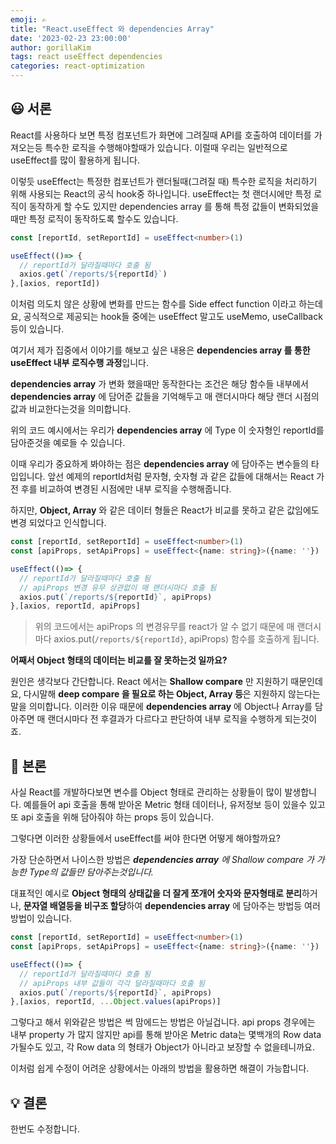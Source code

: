 ```yaml
---
emoji: ✍️
title: "React.useEffect 와 dependencies Array"
date: '2023-02-23 23:00:00'
author: gorillaKim
tags: react useEffect dependencies
categories: react-optimization
---
```


## 😃 서론
React를 사용하다 보면 특정 컴포넌트가 화면에 그려질때 API를 호출하여 데이터를 가져오는등 특수한 로직을 수행해야할때가 있습니다. 이럴때 우리는 일반적으로 useEffect를 많이 활용하게 됩니다.

이렇듯 useEffect는 특정한 컴포넌트가 랜더될때(그려질 때) 특수한 로직을 처리하기 위해 사용되는 React의 공식 hook중 하나입니다. useEffect는 첫 랜더시에만 특정 로직이 동작하게 할 수도 있지만 dependencies array 를 통해 특정 값들이 변화되었을때만 특정 로직이 동작하도록 할수도 있습니다.

```typescript
const [reportId, setReportId] = useEffect<number>(1)

useEffect(()=> {
  // reportId가 달라질때마다 호출 됨
  axios.get(`/reports/${reportId}`)
},[axios, reportId])
```

이처럼 의도치 않은 상황에 변화를 만드는 함수를 Side effect function 이라고 하는데요, 공식적으로 제공되는 hook들 중에는 useEffect 말고도 useMemo, useCallback 등이 있습니다.

여기서 제가 집중에서 이야기를 해보고 싶은 내용은 **dependencies array 를 통한 useEffect 내부 로직수행 과정**입니다.

**dependencies array** 가 변화 했을때만 동작한다는 조건은 해당 함수들 내부에서 **dependencies array** 에 담어준 값들을 기억해두고 매 랜더시마다 해당 랜더 시점의 값과 비교한다는것을 의미합니다.

위의 코드 예시에서는 우리가 **dependencies array** 에 Type 이 숫자형인 reportId를 담아준것을 예로들 수 있습니다. 

이때 우리가 중요하게 봐야하는 점은 **dependencies array** 에 담아주는 변수들의 타입입니다. 앞선 예제의 reportId처럼  문자형, 숫자형 과 같은 값들에 대해서는 React 가 전 후를 비교하여 변경된 시점에만 내부 로직을 수행해줍니다.

하지만, **Object, Array** 와 같은 데이터 형들은 React가 비교를 못하고 같은 값임에도 변경 되었다고 인식합니다.

```typescript
const [reportId, setReportId] = useEffect<number>(1)
const [apiProps, setApiProps] = useEffect<{name: string}>({name: ''})

useEffect(()=> {
  // reportId가 달라질때마다 호출 됨
  // apiProps 변경 유무 상관없이 매 랜더시마다 호출 됨
  axios.put(`/reports/${reportId}`, apiProps)
},[axios, reportId, apiProps]
```
> 위의 코드에서는 apiProps 의 변경유무를 react가 알 수 없기 때문에 매 랜더시마다 axios.put(`/reports/${reportId}`, apiProps) 함수를 호출하게 됩니다.

**어째서 Object 형태의 데이터는 비교를 잘 못하는것 일까요?**

원인은 생각보다 간단합니다. React 에서는 **Shallow compare** 만 지원하기 때문인데요, 다시말해 **deep compare 을 필요로 하는 Object, Array 등**은 지원하지 않는다는말을 의미합니다. 이러한 이유 때문에 **dependencies array** 에 Object나 Array를 담아주면 매 랜더시마다 전 후결과가 다르다고 판단하여 내부 로직을 수행하게 되는것이죠.

## 🤔 본론
사실 React를 개발하다보면 변수를 Object 형태로 관리하는 상황들이 많이 발생합니다. 예를들어 api 호출을 통해 받아온 Metric 형태 데이터나, 유저정보 등이 있을수 있고 또 api 호출을 위해 담아줘야 하는 props 등이 있습니다.

그렇다면 이러한 상황들에서 useEffect를 써야 한다면 어떻게 해야할까요?

가장 단순하면서 나이스한 방법은  _**dependencies array** 에 Shallow compare 가 가능한 Type의 값들만 담아주는것입니다._  

대표적인 예시로 **Object 형태의 상태값을 더 잘게 쪼개어 숫자와 문자형태로 분리**하거나, **문자열 배열등을 비구조 할당**하여 **dependencies array** 에 담아주는 방법등 여러방법이 있습니다.

```typescript
const [reportId, setReportId] = useEffect<number>(1)
const [apiProps, setApiProps] = useEffect<{name: string}>({name: ''})

useEffect(()=> {
  // reportId가 달라질때마다 호출 됨
  // apiProps 내부 값들이 각각 달라질때마다 호출 됨
  axios.put(`/reports/${reportId}`, apiProps)
},[axios, reportId, ...Object.values(apiProps)]
```

그렇다고 해서 위와같은 방법은 썩 맘에드는 방법은 아닐겁니다.  api props 경우에는 내부 property 가 많지 않지만 api를 통해 받아온 Metric data는 몇백개의 Row data 가될수도 있고, 각 Row data 의 형태가  Object가 아니라고 보장할 수 없을테니까요.

이처럼 쉽게 수정이 어려운 상황에서는 아래의 방법을 활용하면 해결이 가능합니다.

## 💡 결론 


한번도 수정합니다.

```toc

```
<!--stackedit_data:
eyJoaXN0b3J5IjpbMjAxODYyMzU2XX0=
-->